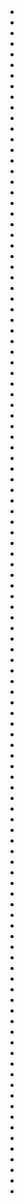 
<li><a href="README(10).html></a></li>
<li><a href="README(100).html></a></li>
<li><a href="README(101).html></a></li>
<li><a href="README(102).html></a></li>
<li><a href="README(103).html></a></li>
<li><a href="README(104).html></a></li>
<li><a href="README(105).html></a></li>
<li><a href="README(106).html></a></li>
<li><a href="README(107).html></a></li>
<li><a href="README(108).html></a></li>
<li><a href="README(109).html></a></li>
<li><a href="README(11).html></a></li>
<li><a href="README(110).html></a></li>
<li><a href="README(111).html></a></li>
<li><a href="README(112).html></a></li>
<li><a href="README(113).html></a></li>
<li><a href="README(114).html></a></li>
<li><a href="README(115).html></a></li>
<li><a href="README(116).html></a></li>
<li><a href="README(117).html></a></li>
<li><a href="README(118).html></a></li>
<li><a href="README(119).html></a></li>
<li><a href="README(12).html></a></li>
<li><a href="README(120).html></a></li>
<li><a href="README(121).html></a></li>
<li><a href="README(122).html></a></li>
<li><a href="README(123).html></a></li>
<li><a href="README(124).html></a></li>
<li><a href="README(125).html></a></li>
<li><a href="README(126).html></a></li>
<li><a href="README(127).html></a></li>
<li><a href="README(128).html></a></li>
<li><a href="README(129).html></a></li>
<li><a href="README(13).html></a></li>
<li><a href="README(130).html></a></li>
<li><a href="README(131).html></a></li>
<li><a href="README(132).html></a></li>
<li><a href="README(133).html></a></li>
<li><a href="README(134).html></a></li>
<li><a href="README(135).html></a></li>
<li><a href="README(136).html></a></li>
<li><a href="README(137).html></a></li>
<li><a href="README(138).html></a></li>
<li><a href="README(139).html></a></li>
<li><a href="README(14).html></a></li>
<li><a href="README(140).html></a></li>
<li><a href="README(141).html></a></li>
<li><a href="README(142).html></a></li>
<li><a href="README(143).html></a></li>
<li><a href="README(144).html></a></li>
<li><a href="README(145).html></a></li>
<li><a href="README(146).html></a></li>
<li><a href="README(147).html></a></li>
<li><a href="README(148).html></a></li>
<li><a href="README(149).html></a></li>
<li><a href="README(15).html></a></li>
<li><a href="README(150).html></a></li>
<li><a href="README(151).html></a></li>
<li><a href="README(152).html></a></li>
<li><a href="README(153).html></a></li>
<li><a href="README(154).html></a></li>
<li><a href="README(155).html></a></li>
<li><a href="README(156).html></a></li>
<li><a href="README(157).html></a></li>
<li><a href="README(158).html></a></li>
<li><a href="README(159).html></a></li>
<li><a href="README(16).html></a></li>
<li><a href="README(160).html></a></li>
<li><a href="README(161).html></a></li>
<li><a href="README(162).html></a></li>
<li><a href="README(163).html></a></li>
<li><a href="README(164).html></a></li>
<li><a href="README(165).html></a></li>
<li><a href="README(166).html></a></li>
<li><a href="README(167).html></a></li>
<li><a href="README(168).html></a></li>
<li><a href="README(169).html></a></li>
<li><a href="README(17).html></a></li>
<li><a href="README(170).html></a></li>
<li><a href="README(171).html></a></li>
<li><a href="README(172).html></a></li>
<li><a href="README(173).html></a></li>
<li><a href="README(174).html></a></li>
<li><a href="README(175).html></a></li>
<li><a href="README(176).html></a></li>
<li><a href="README(177).html></a></li>
<li><a href="README(178).html></a></li>
<li><a href="README(179).html></a></li>
<li><a href="README(18).html></a></li>
<li><a href="README(180).html></a></li>
<li><a href="README(181).html></a></li>
<li><a href="README(182).html></a></li>
<li><a href="README(183).html></a></li>
<li><a href="README(184).html></a></li>
<li><a href="README(185).html></a></li>
<li><a href="README(186).html></a></li>
<li><a href="README(187).html></a></li>
<li><a href="README(188).html></a></li>
<li><a href="README(189).html></a></li>
<li><a href="README(19).html></a></li>
<li><a href="README(190).html></a></li>
<li><a href="README(191).html></a></li>
<li><a href="README(192).html></a></li>
<li><a href="README(193).html></a></li>
<li><a href="README(194).html></a></li>
<li><a href="README(195).html></a></li>
<li><a href="README(196).html></a></li>
<li><a href="README(197).html></a></li>
<li><a href="README(198).html></a></li>
<li><a href="README(199).html></a></li>
<li><a href="README(2).html></a></li>
<li><a href="README(20).html></a></li>
<li><a href="README(200).html></a></li>
<li><a href="README(201).html></a></li>
<li><a href="README(202).html></a></li>
<li><a href="README(203).html></a></li>
<li><a href="README(204).html></a></li>
<li><a href="README(205).html></a></li>
<li><a href="README(206).html></a></li>
<li><a href="README(207).html></a></li>
<li><a href="README(208).html></a></li>
<li><a href="README(209).html></a></li>
<li><a href="README(21).html></a></li>
<li><a href="README(210).html></a></li>
<li><a href="README(211).html></a></li>
<li><a href="README(212).html></a></li>
<li><a href="README(213).html></a></li>
<li><a href="README(214).html></a></li>
<li><a href="README(215).html></a></li>
<li><a href="README(216).html></a></li>
<li><a href="README(217).html></a></li>
<li><a href="README(218).html></a></li>
<li><a href="README(219).html></a></li>
<li><a href="README(22).html></a></li>
<li><a href="README(220).html></a></li>
<li><a href="README(221).html></a></li>
<li><a href="README(222).html></a></li>
<li><a href="README(223).html></a></li>
<li><a href="README(23).html></a></li>
<li><a href="README(24).html></a></li>
<li><a href="README(25).html></a></li>
<li><a href="README(26).html></a></li>
<li><a href="README(27).html></a></li>
<li><a href="README(28).html></a></li>
<li><a href="README(29).html></a></li>
<li><a href="README(3).html></a></li>
<li><a href="README(30).html></a></li>
<li><a href="README(31).html></a></li>
<li><a href="README(32).html></a></li>
<li><a href="README(33).html></a></li>
<li><a href="README(34).html></a></li>
<li><a href="README(35).html></a></li>
<li><a href="README(36).html></a></li>
<li><a href="README(37).html></a></li>
<li><a href="README(38).html></a></li>
<li><a href="README(39).html></a></li>
<li><a href="README(4).html></a></li>
<li><a href="README(40).html></a></li>
<li><a href="README(41).html></a></li>
<li><a href="README(42).html></a></li>
<li><a href="README(43).html></a></li>
<li><a href="README(44).html></a></li>
<li><a href="README(45).html></a></li>
<li><a href="README(46).html></a></li>
<li><a href="README(47).html></a></li>
<li><a href="README(48).html></a></li>
<li><a href="README(49).html></a></li>
<li><a href="README(5).html></a></li>
<li><a href="README(50).html></a></li>
<li><a href="README(51).html></a></li>
<li><a href="README(52).html></a></li>
<li><a href="README(53).html></a></li>
<li><a href="README(54).html></a></li>
<li><a href="README(55).html></a></li>
<li><a href="README(56).html></a></li>
<li><a href="README(57).html></a></li>
<li><a href="README(58).html></a></li>
<li><a href="README(59).html></a></li>
<li><a href="README(6).html></a></li>
<li><a href="README(60).html></a></li>
<li><a href="README(61).html></a></li>
<li><a href="README(62).html></a></li>
<li><a href="README(63).html></a></li>
<li><a href="README(64).html></a></li>
<li><a href="README(65).html></a></li>
<li><a href="README(66).html></a></li>
<li><a href="README(67).html></a></li>
<li><a href="README(68).html></a></li>
<li><a href="README(69).html></a></li>
<li><a href="README(7).html></a></li>
<li><a href="README(70).html></a></li>
<li><a href="README(71).html></a></li>
<li><a href="README(72).html></a></li>
<li><a href="README(73).html></a></li>
<li><a href="README(74).html></a></li>
<li><a href="README(75).html></a></li>
<li><a href="README(76).html></a></li>
<li><a href="README(77).html></a></li>
<li><a href="README(78).html></a></li>
<li><a href="README(79).html></a></li>
<li><a href="README(8).html></a></li>
<li><a href="README(80).html></a></li>
<li><a href="README(81).html></a></li>
<li><a href="README(82).html></a></li>
<li><a href="README(83).html></a></li>
<li><a href="README(84).html></a></li>
<li><a href="README(85).html></a></li>
<li><a href="README(86).html></a></li>
<li><a href="README(87).html></a></li>
<li><a href="README(88).html></a></li>
<li><a href="README(89).html></a></li>
<li><a href="README(9).html></a></li>
<li><a href="README(90).html></a></li>
<li><a href="README(91).html></a></li>
<li><a href="README(92).html></a></li>
<li><a href="README(93).html></a></li>
<li><a href="README(94).html></a></li>
<li><a href="README(95).html></a></li>
<li><a href="README(96).html></a></li>
<li><a href="README(97).html></a></li>
<li><a href="README(98).html></a></li>
<li><a href="README(99).html></a></li>
<li><a href=".html></a></li>
./style.css
./template
./toc.css
./toc.js
